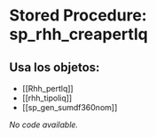# Stored Procedure: sp_rhh_creapertlq

## Usa los objetos:
- [[Rhh_pertlq]]
- [[rhh_tipoliq]]
- [[sp_gen_sumdf360nom]]

*No code available.*
